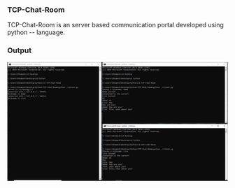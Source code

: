 ### TCP-Chat-Room

TCP-Chat-Room is an server based communication portal developed using python -- language.

### Output

<img src="Snapshot/Snapshot.png">

